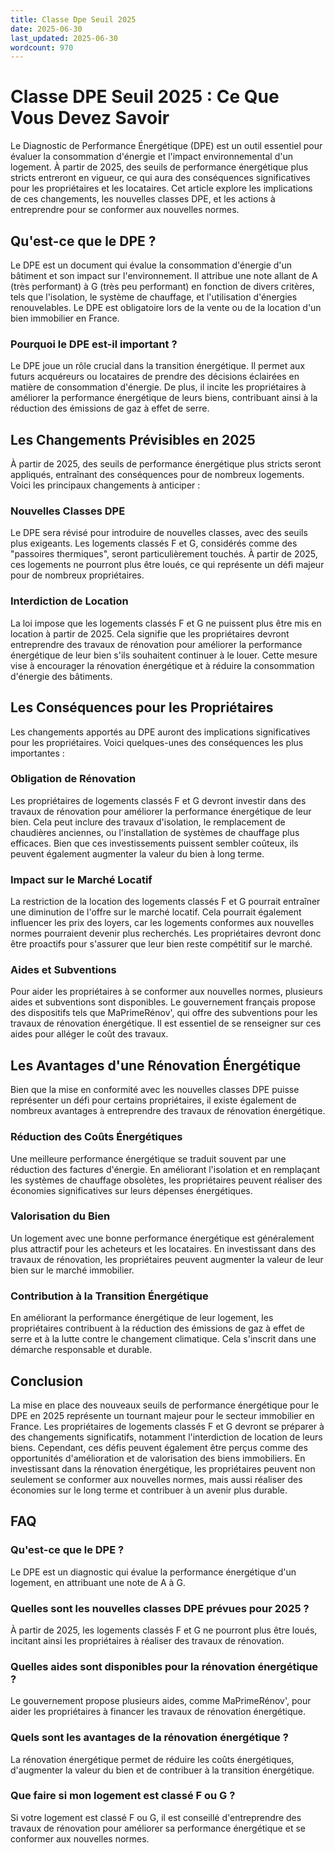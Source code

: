 ```yaml
---
title: Classe Dpe Seuil 2025
date: 2025-06-30
last_updated: 2025-06-30
wordcount: 970
---
```


# Classe DPE Seuil 2025 : Ce Que Vous Devez Savoir

Le Diagnostic de Performance Énergétique (DPE) est un outil essentiel pour évaluer la consommation d'énergie et l'impact environnemental d'un logement. À partir de 2025, des seuils de performance énergétique plus stricts entreront en vigueur, ce qui aura des conséquences significatives pour les propriétaires et les locataires. Cet article explore les implications de ces changements, les nouvelles classes DPE, et les actions à entreprendre pour se conformer aux nouvelles normes.

## Qu'est-ce que le DPE ?

Le DPE est un document qui évalue la consommation d'énergie d'un bâtiment et son impact sur l'environnement. Il attribue une note allant de A (très performant) à G (très peu performant) en fonction de divers critères, tels que l'isolation, le système de chauffage, et l'utilisation d'énergies renouvelables. Le DPE est obligatoire lors de la vente ou de la location d'un bien immobilier en France.

### Pourquoi le DPE est-il important ?

Le DPE joue un rôle crucial dans la transition énergétique. Il permet aux futurs acquéreurs ou locataires de prendre des décisions éclairées en matière de consommation d'énergie. De plus, il incite les propriétaires à améliorer la performance énergétique de leurs biens, contribuant ainsi à la réduction des émissions de gaz à effet de serre.

## Les Changements Prévisibles en 2025

À partir de 2025, des seuils de performance énergétique plus stricts seront appliqués, entraînant des conséquences pour de nombreux logements. Voici les principaux changements à anticiper :

### Nouvelles Classes DPE

Le DPE sera révisé pour introduire de nouvelles classes, avec des seuils plus exigeants. Les logements classés F et G, considérés comme des "passoires thermiques", seront particulièrement touchés. À partir de 2025, ces logements ne pourront plus être loués, ce qui représente un défi majeur pour de nombreux propriétaires.

### Interdiction de Location

La loi impose que les logements classés F et G ne puissent plus être mis en location à partir de 2025. Cela signifie que les propriétaires devront entreprendre des travaux de rénovation pour améliorer la performance énergétique de leur bien s'ils souhaitent continuer à le louer. Cette mesure vise à encourager la rénovation énergétique et à réduire la consommation d'énergie des bâtiments.

## Les Conséquences pour les Propriétaires

Les changements apportés au DPE auront des implications significatives pour les propriétaires. Voici quelques-unes des conséquences les plus importantes :

### Obligation de Rénovation

Les propriétaires de logements classés F et G devront investir dans des travaux de rénovation pour améliorer la performance énergétique de leur bien. Cela peut inclure des travaux d'isolation, le remplacement de chaudières anciennes, ou l'installation de systèmes de chauffage plus efficaces. Bien que ces investissements puissent sembler coûteux, ils peuvent également augmenter la valeur du bien à long terme.

### Impact sur le Marché Locatif

La restriction de la location des logements classés F et G pourrait entraîner une diminution de l'offre sur le marché locatif. Cela pourrait également influencer les prix des loyers, car les logements conformes aux nouvelles normes pourraient devenir plus recherchés. Les propriétaires devront donc être proactifs pour s'assurer que leur bien reste compétitif sur le marché.

### Aides et Subventions

Pour aider les propriétaires à se conformer aux nouvelles normes, plusieurs aides et subventions sont disponibles. Le gouvernement français propose des dispositifs tels que MaPrimeRénov', qui offre des subventions pour les travaux de rénovation énergétique. Il est essentiel de se renseigner sur ces aides pour alléger le coût des travaux.

## Les Avantages d'une Rénovation Énergétique

Bien que la mise en conformité avec les nouvelles classes DPE puisse représenter un défi pour certains propriétaires, il existe également de nombreux avantages à entreprendre des travaux de rénovation énergétique.

### Réduction des Coûts Énergétiques

Une meilleure performance énergétique se traduit souvent par une réduction des factures d'énergie. En améliorant l'isolation et en remplaçant les systèmes de chauffage obsolètes, les propriétaires peuvent réaliser des économies significatives sur leurs dépenses énergétiques.

### Valorisation du Bien

Un logement avec une bonne performance énergétique est généralement plus attractif pour les acheteurs et les locataires. En investissant dans des travaux de rénovation, les propriétaires peuvent augmenter la valeur de leur bien sur le marché immobilier.

### Contribution à la Transition Énergétique

En améliorant la performance énergétique de leur logement, les propriétaires contribuent à la réduction des émissions de gaz à effet de serre et à la lutte contre le changement climatique. Cela s'inscrit dans une démarche responsable et durable.

## Conclusion

La mise en place des nouveaux seuils de performance énergétique pour le DPE en 2025 représente un tournant majeur pour le secteur immobilier en France. Les propriétaires de logements classés F et G devront se préparer à des changements significatifs, notamment l'interdiction de location de leurs biens. Cependant, ces défis peuvent également être perçus comme des opportunités d'amélioration et de valorisation des biens immobiliers. En investissant dans la rénovation énergétique, les propriétaires peuvent non seulement se conformer aux nouvelles normes, mais aussi réaliser des économies sur le long terme et contribuer à un avenir plus durable.

## FAQ

### Qu'est-ce que le DPE ?

Le DPE est un diagnostic qui évalue la performance énergétique d'un logement, en attribuant une note de A à G.

### Quelles sont les nouvelles classes DPE prévues pour 2025 ?

À partir de 2025, les logements classés F et G ne pourront plus être loués, incitant ainsi les propriétaires à réaliser des travaux de rénovation.

### Quelles aides sont disponibles pour la rénovation énergétique ?

Le gouvernement propose plusieurs aides, comme MaPrimeRénov', pour aider les propriétaires à financer les travaux de rénovation énergétique.

### Quels sont les avantages de la rénovation énergétique ?

La rénovation énergétique permet de réduire les coûts énergétiques, d'augmenter la valeur du bien et de contribuer à la transition énergétique.

### Que faire si mon logement est classé F ou G ?

Si votre logement est classé F ou G, il est conseillé d'entreprendre des travaux de rénovation pour améliorer sa performance énergétique et se conformer aux nouvelles normes.